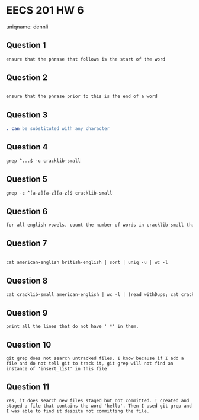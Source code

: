 # EECS 201 HW 6
uniqname:  dennli

## Question 1
``` 1
ensure that the phrase that follows is the start of the word
```

## Question 2
``` 2

ensure that the phrase prior to this is the end of a word
```

## Question 3
``` 3
. can be substituted with any character
```

## Question 4
``` 4
grep ^...$ -c cracklib-small
```

## Question 5
``` 5
grep -c ^[a-z][a-z][a-z]$ cracklib-small
```

## Question 6
``` 6
for all english vowels, count the number of words in cracklib-small that begins with each vowel. Then print these counts and corresponding vowel in descending order of count. Include the 
```

## Question 7
``` 7

cat american-english british-english | sort | uniq -u | wc -l
```

## Question 8
``` 8
cat cracklib-small american-english | wc -l | (read withDups; cat cracklib-small american-english | sort | uniq | wc -l | (read withoutDups; echo $[withDups - withoutDups]))
```

## Question 9
``` 9
print all the lines that do not have ' *' in them.
```

## Question 10
``` 10
git grep does not search untracked files. I know because if I add a file and do not tell git to track it, git grep will not find an instance of 'insert_list' in this file
```

## Question 11
``` 11
Yes, it does search new files staged but not committed. I created and staged a file that contains the word 'hello'. Then I used git grep and I was able to find it despite not committing the file.
```
